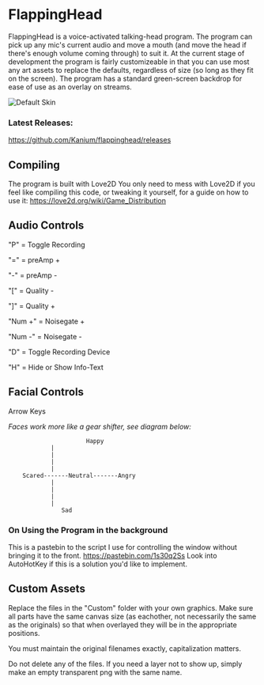 # FlappingHead
FlappingHead is a voice-activated talking-head program. The program can pick up any mic's current audio and move a mouth (and move the head if there's enough volume coming through) to suit it. At the current stage of development the program is fairly customizeable in that you can use most any art assets to replace the defaults, regardless of size (so long as they fit on the screen). The program has a standard green-screen backdrop for ease of use as an overlay on streams.


![Default Skin](https://i.imgur.com/FsbxwdA.gif) 

### Latest Releases:
https://github.com/Kanium/flappinghead/releases

## Compiling
The program is built with Love2D
You only need to mess with Love2D if you feel like compiling this code, or tweaking it yourself, for a guide on how to use it: https://love2d.org/wiki/Game_Distribution


## Audio Controls
"P" = Toggle Recording

"=" = preAmp +

"-" = preAmp -

"[" = Quality -

"]" = Quality +

"Num +" = Noisegate +

"Num -" = Noisegate -

"D" = Toggle Recording Device

"H" = Hide or Show Info-Text


## Facial Controls
Arrow Keys

*Faces work more like a gear shifter, see diagram below:*


                          Happy
				|
				|
				|
				|
		Scared-------Neutral-------Angry
				|
				|
				|
				|
			       Sad

### On Using the Program in the background
This is a pastebin to the script I use for controlling the window without bringing it to the front.
https://pastebin.com/1s30q2Ss
Look into AutoHotKey if this is a solution you'd like to implement.

## Custom Assets
Replace the files in the "Custom" folder with your own graphics. Make sure all parts have the same canvas size (as eachother, not necessarily the same as the originals) so that when overlayed they will be in the appropriate positions.

You must maintain the original filenames exactly, capitalization matters.

Do not delete any of the files. If you need a layer not to show up, simply make an empty transparent png with the same name.
